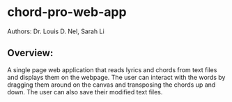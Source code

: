 # chord-pro-web-app
Authors: Dr. Louis D. Nel, Sarah Li

## Overview:
A single page web application that reads lyrics and chords from text files and displays them on the webpage.
The user can interact with the words by dragging them around on the canvas and transposing the chords up and down. The user can also save their modified text files.

